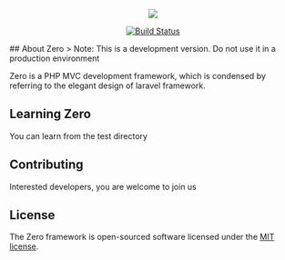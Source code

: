 <p align="center"><a href="https://blog.fastrun.cn" target="_blank"><img src="https://resources.blog.fastrun.cn/wp-content/uploads/2018/12/zero_logo.png"></a></p>
<p align="center">
<a href="https://travis-ci.org/CrazyCodes/z_framework"><img src="https://travis-ci.com/CrazyCodes/z_framework.svg?branch=master" alt="Build Status"></a>
</p>
## About Zero
> Note: This is a development version. Do not use it in a production environment

Zero is a PHP MVC development framework, which is condensed by referring to the elegant design of laravel framework.


## Learning Zero
You can learn from the test directory

## Contributing
Interested developers, you are welcome to join us

## License
The Zero framework is open-sourced software licensed under the [MIT license](https://opensource.org/licenses/MIT).
